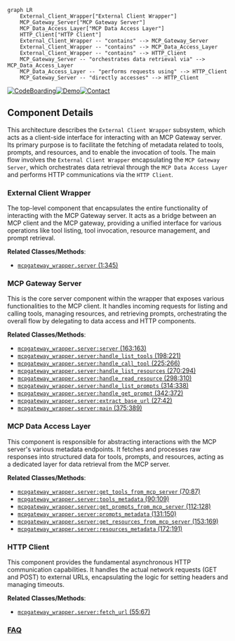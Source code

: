 ```mermaid
graph LR
    External_Client_Wrapper["External Client Wrapper"]
    MCP_Gateway_Server["MCP Gateway Server"]
    MCP_Data_Access_Layer["MCP Data Access Layer"]
    HTTP_Client["HTTP Client"]
    External_Client_Wrapper -- "contains" --> MCP_Gateway_Server
    External_Client_Wrapper -- "contains" --> MCP_Data_Access_Layer
    External_Client_Wrapper -- "contains" --> HTTP_Client
    MCP_Gateway_Server -- "orchestrates data retrieval via" --> MCP_Data_Access_Layer
    MCP_Data_Access_Layer -- "performs requests using" --> HTTP_Client
    MCP_Gateway_Server -- "directly accesses" --> HTTP_Client
```
[![CodeBoarding](https://img.shields.io/badge/Generated%20by-CodeBoarding-9cf?style=flat-square)](https://github.com/CodeBoarding/CodeBoarding)[![Demo](https://img.shields.io/badge/Try%20our-Demo-blue?style=flat-square)](https://www.codeboarding.org/demo)[![Contact](https://img.shields.io/badge/Contact%20us%20-%20contact@codeboarding.org-lightgrey?style=flat-square)](mailto:contact@codeboarding.org)

## Component Details

This architecture describes the `External Client Wrapper` subsystem, which acts as a client-side interface for interacting with an MCP Gateway server. Its primary purpose is to facilitate the fetching of metadata related to tools, prompts, and resources, and to enable the invocation of tools. The main flow involves the `External Client Wrapper` encapsulating the `MCP Gateway Server`, which orchestrates data retrieval through the `MCP Data Access Layer` and performs HTTP communications via the `HTTP Client`.

### External Client Wrapper
The top-level component that encapsulates the entire functionality of interacting with the MCP Gateway server. It acts as a bridge between an MCP client and the MCP gateway, providing a unified interface for various operations like tool listing, tool invocation, resource management, and prompt retrieval.


**Related Classes/Methods**:

- <a href="https://github.com/IBM/mcp-context-forge/blob/master/mcpgateway-wrapper/src/mcpgateway_wrapper/server.py#L1-L345" target="_blank" rel="noopener noreferrer">`mcpgateway_wrapper.server` (1:345)</a>


### MCP Gateway Server
This is the core server component within the wrapper that exposes various functionalities to the MCP client. It handles incoming requests for listing and calling tools, managing resources, and retrieving prompts, orchestrating the overall flow by delegating to data access and HTTP components.


**Related Classes/Methods**:

- <a href="https://github.com/IBM/mcp-context-forge/blob/master/mcpgateway-wrapper/src/mcpgateway_wrapper/server.py#L163-L163" target="_blank" rel="noopener noreferrer">`mcpgateway_wrapper.server:server` (163:163)</a>
- <a href="https://github.com/IBM/mcp-context-forge/blob/master/mcpgateway-wrapper/src/mcpgateway_wrapper/server.py#L198-L221" target="_blank" rel="noopener noreferrer">`mcpgateway_wrapper.server:handle_list_tools` (198:221)</a>
- <a href="https://github.com/IBM/mcp-context-forge/blob/master/mcpgateway-wrapper/src/mcpgateway_wrapper/server.py#L225-L266" target="_blank" rel="noopener noreferrer">`mcpgateway_wrapper.server:handle_call_tool` (225:266)</a>
- <a href="https://github.com/IBM/mcp-context-forge/blob/master/mcpgateway-wrapper/src/mcpgateway_wrapper/server.py#L270-L294" target="_blank" rel="noopener noreferrer">`mcpgateway_wrapper.server:handle_list_resources` (270:294)</a>
- <a href="https://github.com/IBM/mcp-context-forge/blob/master/mcpgateway-wrapper/src/mcpgateway_wrapper/server.py#L298-L310" target="_blank" rel="noopener noreferrer">`mcpgateway_wrapper.server:handle_read_resource` (298:310)</a>
- <a href="https://github.com/IBM/mcp-context-forge/blob/master/mcpgateway-wrapper/src/mcpgateway_wrapper/server.py#L314-L338" target="_blank" rel="noopener noreferrer">`mcpgateway_wrapper.server:handle_list_prompts` (314:338)</a>
- <a href="https://github.com/IBM/mcp-context-forge/blob/master/mcpgateway-wrapper/src/mcpgateway_wrapper/server.py#L342-L372" target="_blank" rel="noopener noreferrer">`mcpgateway_wrapper.server:handle_get_prompt` (342:372)</a>
- <a href="https://github.com/IBM/mcp-context-forge/blob/master/mcpgateway-wrapper/src/mcpgateway_wrapper/server.py#L27-L42" target="_blank" rel="noopener noreferrer">`mcpgateway_wrapper.server:extract_base_url` (27:42)</a>
- <a href="https://github.com/IBM/mcp-context-forge/blob/master/mcpgateway-wrapper/src/mcpgateway_wrapper/server.py#L375-L389" target="_blank" rel="noopener noreferrer">`mcpgateway_wrapper.server:main` (375:389)</a>


### MCP Data Access Layer
This component is responsible for abstracting interactions with the MCP server's various metadata endpoints. It fetches and processes raw responses into structured data for tools, prompts, and resources, acting as a dedicated layer for data retrieval from the MCP server.


**Related Classes/Methods**:

- <a href="https://github.com/IBM/mcp-context-forge/blob/master/mcpgateway-wrapper/src/mcpgateway_wrapper/server.py#L70-L87" target="_blank" rel="noopener noreferrer">`mcpgateway_wrapper.server:get_tools_from_mcp_server` (70:87)</a>
- <a href="https://github.com/IBM/mcp-context-forge/blob/master/mcpgateway-wrapper/src/mcpgateway_wrapper/server.py#L90-L109" target="_blank" rel="noopener noreferrer">`mcpgateway_wrapper.server:tools_metadata` (90:109)</a>
- <a href="https://github.com/IBM/mcp-context-forge/blob/master/mcpgateway-wrapper/src/mcpgateway_wrapper/server.py#L112-L128" target="_blank" rel="noopener noreferrer">`mcpgateway_wrapper.server:get_prompts_from_mcp_server` (112:128)</a>
- <a href="https://github.com/IBM/mcp-context-forge/blob/master/mcpgateway-wrapper/src/mcpgateway_wrapper/server.py#L131-L150" target="_blank" rel="noopener noreferrer">`mcpgateway_wrapper.server:prompts_metadata` (131:150)</a>
- <a href="https://github.com/IBM/mcp-context-forge/blob/master/mcpgateway-wrapper/src/mcpgateway_wrapper/server.py#L153-L169" target="_blank" rel="noopener noreferrer">`mcpgateway_wrapper.server:get_resources_from_mcp_server` (153:169)</a>
- <a href="https://github.com/IBM/mcp-context-forge/blob/master/mcpgateway-wrapper/src/mcpgateway_wrapper/server.py#L172-L191" target="_blank" rel="noopener noreferrer">`mcpgateway_wrapper.server:resources_metadata` (172:191)</a>


### HTTP Client
This component provides the fundamental asynchronous HTTP communication capabilities. It handles the actual network requests (GET and POST) to external URLs, encapsulating the logic for setting headers and managing timeouts.


**Related Classes/Methods**:

- <a href="https://github.com/IBM/mcp-context-forge/blob/master/mcpgateway-wrapper/src/mcpgateway_wrapper/server.py#L55-L67" target="_blank" rel="noopener noreferrer">`mcpgateway_wrapper.server:fetch_url` (55:67)</a>




### [FAQ](https://github.com/CodeBoarding/GeneratedOnBoardings/tree/main?tab=readme-ov-file#faq)